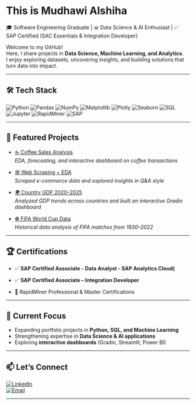 # This is Mudhawi Alshiha  

🎓 Software Engineering Graduate | 📊 Data Science & AI Enthusiast | ✅ SAP Certified (SAC Essentials & Integration Developer)  

Welcome to my GitHub!  
Here, I share projects in **Data Science, Machine Learning, and Analytics**.  
I enjoy exploring datasets, uncovering insights, and building solutions that turn data into impact.  

---

## 🛠 Tech Stack

![Python](https://img.shields.io/badge/Python-3776AB?style=flat&logo=python&logoColor=white)
![Pandas](https://img.shields.io/badge/Pandas-150458?style=flat&logo=pandas&logoColor=white)
![NumPy](https://img.shields.io/badge/Numpy-013243?style=flat&logo=numpy&logoColor=white)
![Matplotlib](https://img.shields.io/badge/Matplotlib-005571?style=flat&logo=plotly&logoColor=white)
![Plotly](https://img.shields.io/badge/Plotly-3F4F75?style=flat&logo=plotly&logoColor=white)
![Seaborn](https://img.shields.io/badge/Seaborn-4E89AE?style=flat&logoColor=white)
![SQL](https://img.shields.io/badge/SQL-4479A1?style=flat&logo=postgresql&logoColor=white)
![Jupyter](https://img.shields.io/badge/Jupyter-F37626.svg?&style=flat&logo=Jupyter&logoColor=white)
![RapidMiner](https://img.shields.io/badge/RapidMiner-FF6F00?style=flat&logo=dataiku&logoColor=white)
![SAP](https://img.shields.io/badge/SAP-0FAAFF?style=flat&logo=sap&logoColor=white)

---

## 🌟 Featured Projects

- [☕ Coffee Sales Analysis](https://github.com/Mudhawish/project-coffee-sales)  
  *EDA, forecasting, and interactive dashboard on coffee transactions*  

- [🕸 Web Scraping + EDA](https://github.com/Mudhawish/web-scraping-eda)  
  *Scraped e-commerce data and explored insights in Q&A style*  

- [🌍 Country GDP 2020–2025](https://github.com/Mudhawish/country-gdp-2020-2025)  
  *Analyzed GDP trends across countries and built an interactive Gradio dashboard*  

- [⚽ FIFA World Cup Data](https://github.com/Mudhawish/fifa-worldcup-analysis)  
  *Historical data analysis of FIFA matches from 1930–2022*  

---

## 🏆 Certifications
- ✅ **SAP Certified Associate - Data Analyst - SAP Analytics Cloud)**  
- ✅ **SAP Certified Associate – Integration Developer**

- 📜 RapidMiner Professional & Master Certifications  

---

## 🎯 Current Focus
- Expanding portfolio projects in **Python, SQL, and Machine Learning**  
- Strengthening expertise in **Data Science & AI applications**  
- Exploring **interactive dashboards** (Gradio, Streamlit, Power BI)  

---

## 📫 Let’s Connect
[![LinkedIn](https://img.shields.io/badge/LinkedIn-0A66C2?style=flat&logo=linkedin&logoColor=white)](https://www.linkedin.com/in/mudhawi-alshiha)  
[![Email](https://img.shields.io/badge/Email-D14836?style=flat&logo=outlook&logoColor=white)](mailto:mudhawialshiha@outlook.com)

---
